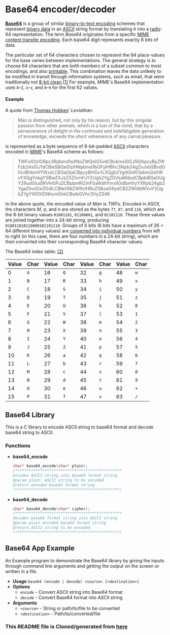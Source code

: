 ﻿# Base64 encoder/decoder

**[Base64](https://en.wikipedia.org/wiki/Base64)** is a group of similar [binary-to-text encoding](https://en.wikipedia.org/wiki/Binary-to-text_encoding) schemes that represent [binary data](https://en.wikipedia.org/wiki/Binary_data) in an [ASCII](https://en.wikipedia.org/wiki/ASCII) string format by translating it into a [radix](https://en.wikipedia.org/wiki/Radix)-64 representation. The term _Base64_ originates from a specific [MIME content transfer encoding](https://en.wikipedia.org/wiki/MIME#Content-Transfer-Encoding). Each base64 digit represents exactly 6 bits of data.

The particular set of 64 characters chosen to represent the 64 place-values for the base varies between implementations. The general strategy is to choose 64 characters that are both members of a subset common to most encodings, and also [printable](https://en.wikipedia.org/wiki/Graphic_character). This combination leaves the data unlikely to be modified in transit through information systems, such as email, that were traditionally not [8-bit clean](https://en.wikipedia.org/wiki/8-bit_clean).[[1\]](https://en.wikipedia.org/wiki/Base64#cite_note-autogenerated2006-1) For example, MIME's Base64 implementation uses `A`–`Z`, `a`–`z`, and `0`–`9` for the first 62 values.

#### Example

A quote from [Thomas Hobbes](https://en.wikipedia.org/wiki/Thomas_Hobbes)' _Leviathan_:

> Man is distinguished, not only by his reason, but by this singular passion from other animals, which is a lust of the mind, that by a perseverance of delight in the continued and indefatigable generation of knowledge, exceeds the short vehemence of any carnal pleasure.

is represented as a byte sequence of 8-bit-padded [ASCII](https://en.wikipedia.org/wiki/ASCII) characters encoded in [MIME](https://en.wikipedia.org/wiki/MIME)'s Base64 scheme as follows:

> TWFuIGlzIGRpc3Rpbmd1aXNoZWQsIG5vdCBvbmx5IGJ5IGhpcyByZWFzb24sIGJ1dCBieSB0aGlzIHNpbmd1bGFyIHBhc3Npb24gZnJvbSBvdGhlciBhbmltYWxzLCB3aGljaCBpcyBhIGx1c3Qgb2YgdGhlIG1pbmQsIHRoYXQgYnkgYSBwZXJzZXZlcmFuY2Ugb2YgZGVsaWdodCBpbiB0aGUgY29udGludWVkIGFuZCBpbmRlZmF0aWdhYmxlIGdlbmVyYXRpb24gb2Yga25vd2xlZGdlLCBleGNlZWRzIHRoZSBzaG9ydCB2ZWhlbWVuY2Ugb2YgYW55IGNhcm5hbCBwbGVhc3VyZS4K

In the above quote, the encoded value of _Man_ is _TWFu_. Encoded in ASCII, the characters _M_, _a_, and _n_ are stored as the bytes `77`, `97`, and `110`, which are the 8-bit binary values `01001101`, `01100001`, and `01101110`. These three values are joined together into a 24-bit string, producing `010011010110000101101110`. Groups of 6 bits (6 bits have a maximum of 26 = 64 different binary values) are [converted into individual numbers](https://en.wikipedia.org/wiki/Binary_number#Counting_in_binary) from left to right (in this case, there are four numbers in a 24-bit string), which are then converted into their corresponding Base64 character values.

The Base64 index table: [[2]](https://en.wikipedia.org/wiki/Base64)

| Value | Char | Value | Char | Value | Char | Value | Char |
| ----- | ---- | ----- | ---- | ----- | ---- | ----- | ---- |
| 0     | `A`  | 16    | `Q`  | 32    | `g`  | 48    | `w`  |
| 1     | `B`  | 17    | `R`  | 33    | `h`  | 49    | `x`  |
| 2     | `C`  | 18    | `S`  | 34    | `i`  | 50    | `y`  |
| 3     | `D`  | 19    | `T`  | 35    | `j`  | 51    | `z`  |
| 4     | `E`  | 20    | `U`  | 36    | `k`  | 52    | `0`  |
| 5     | `F`  | 21    | `V`  | 37    | `l`  | 53    | `1`  |
| 6     | `G`  | 22    | `W`  | 38    | `m`  | 54    | `2`  |
| 7     | `H`  | 23    | `X`  | 39    | `n`  | 55    | `3`  |
| 8     | `I`  | 24    | `Y`  | 40    | `o`  | 56    | `4`  |
| 9     | `J`  | 25    | `Z`  | 41    | `p`  | 57    | `5`  |
| 10    | `K`  | 26    | `a`  | 42    | `q`  | 58    | `6`  |
| 11    | `L`  | 27    | `b`  | 43    | `r`  | 59    | `7`  |
| 12    | `M`  | 28    | `c`  | 44    | `s`  | 60    | `8`  |
| 13    | `N`  | 29    | `d`  | 45    | `t`  | 61    | `9`  |
| 14    | `O`  | 30    | `e`  | 46    | `u`  | 62    | `+`  |
| 15    | `P`  | 31    | `f`  | 47    | `v`  | 63    | `/`  |

## Base64 Library

This is a C library to encode ASCII string to base64 format and decode base64 string to ASCII.

### Functions

-   **base64_encode**

    ```c
    char* base64_encode(char* plain);
    /***********************************************
    Encodes ASCCI string into base64 format string
    @param plain: ASCII string to be encoded
    @return encoded base64 format string
    ***********************************************/
    ```

-   **base64_decode**

    ```c
    char* base64_decode(char* cipher);
    /***********************************************
    decodes base64 format string into ASCCI string
    @param plain encoded base64 format string
    @return ASCII string to be encoded
    ***********************************************/
    ```

## Base64 App Example

An Example program to demonstrate the Base64 library by giving the inputs through command line arguments and getting the output on the screen or written in a file.

-   **Usage** `base64 (encode | decode) <source> [<destination>]`
-   **Options**
    -   _`encode`_ - Convert ASCII string into Base64 format
    -   _`decode`_ - Convert Base64 format into ASCII string
-   **Arguments**
    -   _`<source>`_ - String or path/to/file to be converted
    -   _`<destination>`_ - Path/to/converted/file

### This README file is Cloned/generated from [here](https://github.com/elzoughby/Base64/blob/master/README.md)
